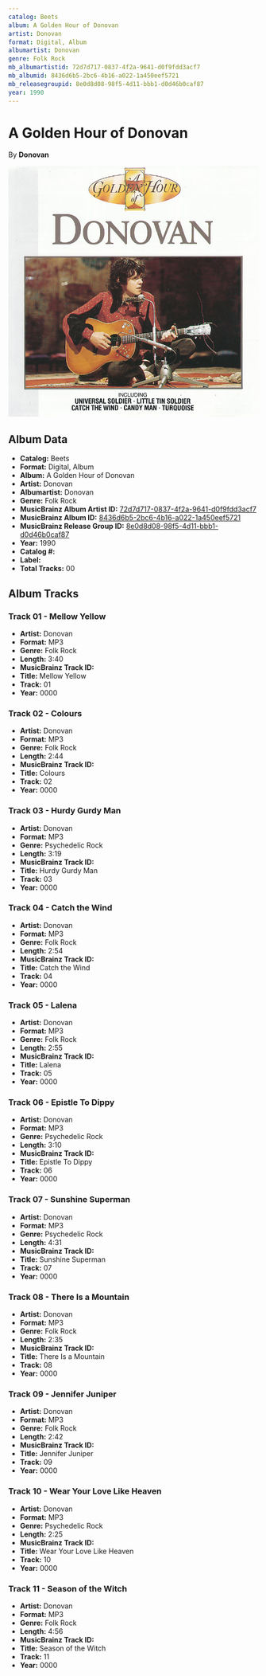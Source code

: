 ```yaml
---
catalog: Beets
album: A Golden Hour of Donovan
artist: Donovan
format: Digital, Album
albumartist: Donovan
genre: Folk Rock
mb_albumartistid: 72d7d717-0837-4f2a-9641-d0f9fdd3acf7
mb_albumid: 8436d6b5-2bc6-4b16-a022-1a450eef5721
mb_releasegroupid: 8e0d8d08-98f5-4d11-bbb1-d0d46b0caf87
year: 1990
---
```


# A Golden Hour of Donovan

By **Donovan**

![](../../assets/beetscovers/Donovan-A_Golden_Hour_of_Donovan.jpg)

## Album Data

- **Catalog:** Beets
- **Format:** Digital, Album
- **Album:** A Golden Hour of Donovan
- **Artist:** Donovan
- **Albumartist:** Donovan
- **Genre:** Folk Rock
- **MusicBrainz Album Artist ID:** [72d7d717-0837-4f2a-9641-d0f9fdd3acf7](https://musicbrainz.org/artist/72d7d717-0837-4f2a-9641-d0f9fdd3acf7)
- **MusicBrainz Album ID:** [8436d6b5-2bc6-4b16-a022-1a450eef5721](https://musicbrainz.org/release/8436d6b5-2bc6-4b16-a022-1a450eef5721)
- **MusicBrainz Release Group ID:** [8e0d8d08-98f5-4d11-bbb1-d0d46b0caf87](https://musicbrainz.org/release-group/8e0d8d08-98f5-4d11-bbb1-d0d46b0caf87)
- **Year:** 1990
- **Catalog #:** 
- **Label:** 
- **Total Tracks:** 00

## Album Tracks

### Track 01 - Mellow Yellow

- **Artist:** Donovan
- **Format:** MP3
- **Genre:** Folk Rock
- **Length:** 3:40
- **MusicBrainz Track ID:** [](https://musicbrainz.org/recording/)
- **Title:** Mellow Yellow
- **Track:** 01
- **Year:** 0000

### Track 02 - Colours

- **Artist:** Donovan
- **Format:** MP3
- **Genre:** Folk Rock
- **Length:** 2:44
- **MusicBrainz Track ID:** [](https://musicbrainz.org/recording/)
- **Title:** Colours
- **Track:** 02
- **Year:** 0000

### Track 03 - Hurdy Gurdy Man

- **Artist:** Donovan
- **Format:** MP3
- **Genre:** Psychedelic Rock
- **Length:** 3:19
- **MusicBrainz Track ID:** [](https://musicbrainz.org/recording/)
- **Title:** Hurdy Gurdy Man
- **Track:** 03
- **Year:** 0000

### Track 04 - Catch the Wind

- **Artist:** Donovan
- **Format:** MP3
- **Genre:** Folk Rock
- **Length:** 2:54
- **MusicBrainz Track ID:** [](https://musicbrainz.org/recording/)
- **Title:** Catch the Wind
- **Track:** 04
- **Year:** 0000

### Track 05 - Lalena

- **Artist:** Donovan
- **Format:** MP3
- **Genre:** Folk Rock
- **Length:** 2:55
- **MusicBrainz Track ID:** [](https://musicbrainz.org/recording/)
- **Title:** Lalena
- **Track:** 05
- **Year:** 0000

### Track 06 - Epistle To Dippy

- **Artist:** Donovan
- **Format:** MP3
- **Genre:** Psychedelic Rock
- **Length:** 3:10
- **MusicBrainz Track ID:** [](https://musicbrainz.org/recording/)
- **Title:** Epistle To Dippy
- **Track:** 06
- **Year:** 0000

### Track 07 - Sunshine Superman

- **Artist:** Donovan
- **Format:** MP3
- **Genre:** Psychedelic Rock
- **Length:** 4:31
- **MusicBrainz Track ID:** [](https://musicbrainz.org/recording/)
- **Title:** Sunshine Superman
- **Track:** 07
- **Year:** 0000

### Track 08 - There Is a Mountain

- **Artist:** Donovan
- **Format:** MP3
- **Genre:** Folk Rock
- **Length:** 2:35
- **MusicBrainz Track ID:** [](https://musicbrainz.org/recording/)
- **Title:** There Is a Mountain
- **Track:** 08
- **Year:** 0000

### Track 09 - Jennifer Juniper

- **Artist:** Donovan
- **Format:** MP3
- **Genre:** Folk Rock
- **Length:** 2:42
- **MusicBrainz Track ID:** [](https://musicbrainz.org/recording/)
- **Title:** Jennifer Juniper
- **Track:** 09
- **Year:** 0000

### Track 10 - Wear Your Love Like Heaven

- **Artist:** Donovan
- **Format:** MP3
- **Genre:** Psychedelic Rock
- **Length:** 2:25
- **MusicBrainz Track ID:** [](https://musicbrainz.org/recording/)
- **Title:** Wear Your Love Like Heaven
- **Track:** 10
- **Year:** 0000

### Track 11 - Season of the Witch

- **Artist:** Donovan
- **Format:** MP3
- **Genre:** Folk Rock
- **Length:** 4:56
- **MusicBrainz Track ID:** [](https://musicbrainz.org/recording/)
- **Title:** Season of the Witch
- **Track:** 11
- **Year:** 0000

